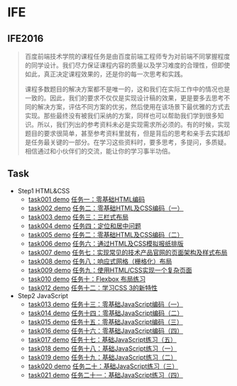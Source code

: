 # IFE

## IFE2016

> 百度前端技术学院的课程任务是由百度前端工程师专为对前端不同掌握程度的同学设计。我们尽力保证课程内容的质量以及学习难度的合理性，但即使如此，真正决定课程效果的，还是你的每一次思考和实践。
>
> 课程多数题目的解决方案都不是唯一的，这和我们在实际工作中的情况也是一致的。因此，我们的要求不仅仅是实现设计稿的效果，更是要多去思考不同的解决方案，评估不同方案的优劣，然后使用在该场景下最优雅的方式去实现。那些最终没有被我们采纳的方案，同样也可以帮助我们学到很多知识。所以，我们列出的参考资料未必是实现需求所必须的。有的时候，实现题目的要求很简单，甚至参考资料里就有，但是背后的思考和亲手去实践却是任务最关键的一部分。在学习这些资料时，要多思考，多提问，多质疑。相信通过和小伙伴们的交流，能让你的学习事半功倍。

## Task

- Step1    HTML&CSS
  - [task001 demo](https://lusg02.github.io/IFE/001/index.html)  [任务一：零基础HTML编码](https://github.com/lusg02/IFE/blob/master/001/README.md)
  - [task002 demo](https://lusg02.github.io/IFE/002/index.html)  [任务二：零基础HTML及CSS编码（一）](https://github.com/lusg02/IFE/blob/master/002/README.md)
  - [task003 demo](https://lusg02.github.io/IFE/003/index.html)  [任务三：三栏式布局](https://github.com/lusg02/IFE/blob/master/003/README.md)
  - [task004 demo](https://lusg02.github.io/IFE/004/index.html)  [任务四：定位和居中问题](https://github.com/lusg02/IFE/blob/master/004/README.md)
  - [task005 demo](https://lusg02.github.io/IFE/005/index.html)  [任务二：零基础HTML及CSS编码（二）](https://github.com/lusg02/IFE/blob/master/005/README.md)
  - [task006 demo](https://lusg02.github.io/IFE/006/index.html)  [任务六：通过HTML及CSS模拟报纸排版](https://github.com/lusg02/IFE/blob/master/006/README.md)
  - [task007 demo](https://lusg02.github.io/IFE/007/index.html)  [任务七：实现常见的技术产品官网的页面架构及样式布局](https://github.com/lusg02/IFE/blob/master/007/README.md)
  - [task008 demo](https://lusg02.github.io/IFE/008/index.html)  [任务八：响应式网格（栅格化）布局](https://github.com/lusg02/IFE/blob/master/008/README.md)
  - [task009 demo](https://lusg02.github.io/IFE/009/index.html)  [任务九：使用HTML/CSS实现一个复杂页面](https://github.com/lusg02/IFE/blob/master/009/README.md)
  - [task010 demo](https://lusg02.github.io/IFE/010/index.html)  [任务十：Flexbox 布局练习](https://github.com/lusg02/IFE/blob/master/010/README.md)
  - [task012 demo](https://lusg02.github.io/IFE/012/index.html)  [任务十二：学习CSS 3的新特性](https://github.com/lusg02/IFE/blob/master/011/README.md)
- Step2    JavaScript
  - [task013 demo](https://lusg02.github.io/IFE/013/index.html)  [任务十三：零基础JavaScript编码（一）](https://github.com/lusg02/IFE/blob/master/012/README.md)
  - [task014 demo](https://lusg02.github.io/IFE/014/index.html)  [任务十四：零基础JavaScript编码（二）](https://github.com/lusg02/IFE/blob/master/013/README.md)
  - [task015 demo](https://lusg02.github.io/IFE/015/index.html)  [任务十五：零基础JavaScript编码（三）](https://github.com/lusg02/IFE/blob/master/014/README.md)
  - [task016 demo](https://lusg02.github.io/IFE/016/index.html)  [任务十六：零基础JavaScript编码（四）](https://github.com/lusg02/IFE/blob/master/015/README.md)
  - [task017 demo](https://lusg02.github.io/IFE/017/index.html)  [任务十七：基础JavaScript练习（五）](https://github.com/lusg02/IFE/blob/master/016/README.md)
  - [task018 demo](https://lusg02.github.io/IFE/018/index.html)  [任务十八：基础JavaScript练习（一）](https://github.com/lusg02/IFE/blob/master/017/README.md)
  - [task019 demo](https://lusg02.github.io/IFE/019/index.html)  [任务十九：基础JavaScript练习（二）](https://github.com/lusg02/IFE/blob/master/018/README.md)
  - [task020 demo](https://lusg02.github.io/IFE/020/index.html)  [任务二十：基础JavaScript练习（三）](https://github.com/lusg02/IFE/blob/master/019/README.md)
  - [task021 demo](https://lusg02.github.io/IFE/021/index.html)  [任务二十一：基础JavaScript练习（四）](https://github.com/lusg02/IFE/blob/master/020/README.md)

